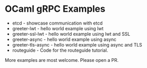 # OCaml gRPC Examples

 * etcd - showcase communication with etcd
 * greeter-lwt - hello world example using lwt
 * greeter-ssl-lwt - hello world example using lwt and SSL
 * greeter-async - hello world example using async
 * greeter-tls-async - hello world example using async and TLS
 * routeguide - Code for the routeguide tutorial.

More examples are most welcome. Please open a PR.